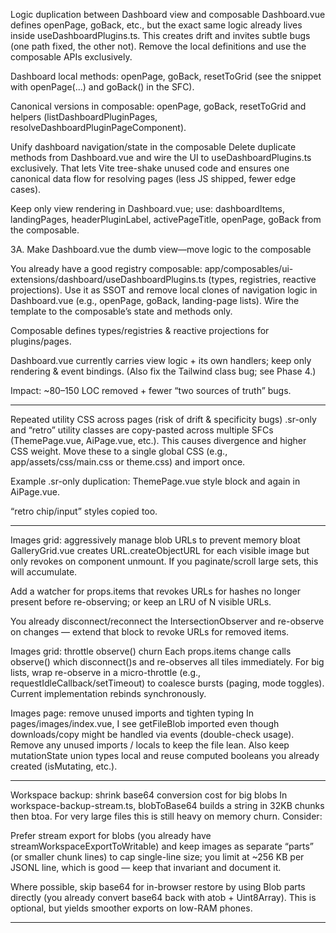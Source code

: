 Logic duplication between Dashboard view and composable
Dashboard.vue defines openPage, goBack, etc., but the exact same logic already lives inside useDashboardPlugins.ts. This creates drift and invites subtle bugs (one path fixed, the other not). Remove the local definitions and use the composable APIs exclusively.

Dashboard local methods: openPage, goBack, resetToGrid (see the snippet with openPage(...) and goBack() in the SFC).

Canonical versions in composable: openPage, goBack, resetToGrid and helpers (listDashboardPluginPages, resolveDashboardPluginPageComponent).

Unify dashboard navigation/state in the composable
Delete duplicate methods from Dashboard.vue and wire the UI to useDashboardPlugins.ts exclusively. That lets Vite tree-shake unused code and ensures one canonical data flow for resolving pages (less JS shipped, fewer edge cases).

Keep only view rendering in Dashboard.vue; use: dashboardItems, landingPages, headerPluginLabel, activePageTitle, openPage, goBack from the composable.

3A. Make Dashboard.vue the dumb view—move logic to the composable

You already have a good registry composable: app/composables/ui-extensions/dashboard/useDashboardPlugins.ts (types, registries, reactive projections). Use it as SSOT and remove local clones of navigation logic in Dashboard.vue (e.g., openPage, goBack, landing-page lists). Wire the template to the composable’s state and methods only.

Composable defines types/registries & reactive projections for plugins/pages.

Dashboard.vue currently carries view logic + its own handlers; keep only rendering & event bindings. (Also fix the Tailwind class bug; see Phase 4.)

Impact: ~80–150 LOC removed + fewer “two sources of truth” bugs.

---

Repeated utility CSS across pages (risk of drift & specificity bugs)
.sr-only and “retro” utility classes are copy-pasted across multiple SFCs (ThemePage.vue, AiPage.vue, etc.). This causes divergence and higher CSS weight. Move these to a single global CSS (e.g., app/assets/css/main.css or theme.css) and import once.

Example .sr-only duplication: ThemePage.vue style block and again in AiPage.vue.

“retro chip/input” styles copied too.

---

Images grid: aggressively manage blob URLs to prevent memory bloat
GalleryGrid.vue creates URL.createObjectURL for each visible image but only revokes on component unmount. If you paginate/scroll large sets, this will accumulate.

Add a watcher for props.items that revokes URLs for hashes no longer present before re-observing; or keep an LRU of N visible URLs.

You already disconnect/reconnect the IntersectionObserver and re-observe on changes — extend that block to revoke URLs for removed items.

Images grid: throttle observe() churn
Each props.items change calls observe() which disconnect()s and re-observes all tiles immediately. For big lists, wrap re-observe in a micro-throttle (e.g., requestIdleCallback/setTimeout) to coalesce bursts (paging, mode toggles). Current implementation rebinds synchronously.

Images page: remove unused imports and tighten typing
In pages/images/index.vue, I see getFileBlob imported even though downloads/copy might be handled via events (double-check usage). Remove any unused imports / locals to keep the file lean. Also keep mutationState union types local and reuse computed booleans you already created (isMutating, etc.).

---

Workspace backup: shrink base64 conversion cost for big blobs
In workspace-backup-stream.ts, blobToBase64 builds a string in 32KB chunks then btoa. For very large files this is still heavy on memory churn. Consider:

Prefer stream export for blobs (you already have streamWorkspaceExportToWritable) and keep images as separate “parts” (or smaller chunk lines) to cap single-line size; you limit at ~256 KB per JSONL line, which is good — keep that invariant and document it.

Where possible, skip base64 for in-browser restore by using Blob parts directly (you already convert base64 back with atob + Uint8Array).
This is optional, but yields smoother exports on low-RAM phones.

---
